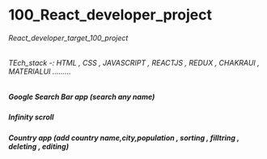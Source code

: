 # 100_React_developer_project

###### React_developer_target_100_project

###### TEch_stack -: HTML , CSS , JAVASCRIPT , REACTJS , REDUX , CHAKRAUI , MATERIALUI .........

##### Google Search Bar app (search any name)

##### Infinity scroll

##### Country app (add country name,city,population , sorting , filltring , deleting , editing)
